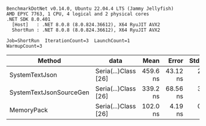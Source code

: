 ```

BenchmarkDotNet v0.14.0, Ubuntu 22.04.4 LTS (Jammy Jellyfish)
AMD EPYC 7763, 1 CPU, 4 logical and 2 physical cores
.NET SDK 8.0.401
  [Host]   : .NET 8.0.8 (8.0.824.36612), X64 RyuJIT AVX2
  ShortRun : .NET 8.0.8 (8.0.824.36612), X64 RyuJIT AVX2

Job=ShortRun  IterationCount=3  LaunchCount=1  
WarmupCount=3  

```
| Method                  | data                 | Mean     | Error    | StdDev  | Min      | Max      | Gen0   | Allocated |
|------------------------ |--------------------- |---------:|---------:|--------:|---------:|---------:|-------:|----------:|
| SystemTextJson          | Seria(...)Class [26] | 459.6 ns | 43.12 ns | 2.36 ns | 457.0 ns | 461.7 ns | 0.0038 |     328 B |
| SystemTextJsonSourceGen | Seria(...)Class [26] | 339.2 ns | 68.56 ns | 3.76 ns | 335.1 ns | 342.4 ns | 0.0043 |     368 B |
| MemoryPack              | Seria(...)Class [26] | 102.0 ns |  4.19 ns | 0.23 ns | 101.8 ns | 102.2 ns | 0.0014 |     128 B |

